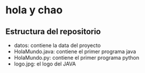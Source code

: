 # hola y chao
## Estructura del repositorio 
* datos: contiene la data del proyecto 
* HolaMundo.java: contiene el primer programa java 
* HolaMundo.py: contiene el primer programa python
* logo.jpg: el logo del JAVA
